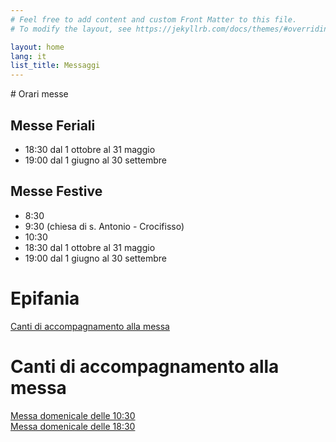```yaml
---
# Feel free to add content and custom Front Matter to this file.
# To modify the layout, see https://jekyllrb.com/docs/themes/#overriding-theme-defaults

layout: home
lang: it
list_title: Messaggi
---
```

<div/>
# Orari messe

## Messe Feriali
- 18:30 dal 1 ottobre al 31 maggio
- 19:00 dal 1 giugno al 30 settembre

## Messe Festive
- 8:30 
- 9:30 (chiesa di s. Antonio - Crocifisso)
- 10:30
- 18:30 dal 1 ottobre al 31 maggio
- 19:00 dal 1 giugno al 30 settembre

# Epifania
[Canti di accompagnamento alla messa](canti/canti_epifania)   

# Canti di accompagnamento alla messa
[Messa domenicale delle 10:30](canti/canti_dieci_mezza)  
[Messa domenicale delle 18:30](canti/canti_diciotto_mezza)  
